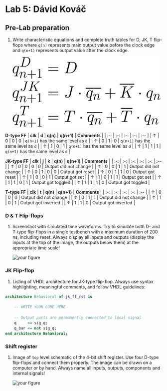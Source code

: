 # Lab 5: Dávid Kováč

## Pre-Lab preparation

1. Write characteristic equations and complete truth tables for D, JK, T flip-flops where `q(n)` represents main output value before the clock edge and `q(n+1)` represents output value after the clock edge.

   ![Characteristic equations](Images/eq_flip_flops.png)
<!--
https://editor.codecogs.com/
\begin{align*}
    q_{n+1}^D =&~D \\
    q_{n+1}^{JK} =&~J\cdot\overline{q_{n}} + \overline{K}\cdot q_{n}\\
    q_{n+1}^T =&~T\cdot\overline{q_{n}} + \overline{T}\cdot q_{n}\\
\end{align*}
-->

   **D-type FF**
   | **clk** | **d** | **q(n)** | **q(n+1)** | **Comments** |
   | :-: | :-: | :-: | :-: | :-- |
   | ↑ | 0 | 0 | 0 | `q(n+1)` has the same level as `d` |
   | ↑ | 0 | 1 | 0 | `q(n+1)` has the same level as `d` |
   | ↑ | 1 | 0 | 1 | `q(n+1)` has the same level as `d` |
   | ↑ | 1 | 1 | 1 | `q(n+1)` has the same level as `d` |

   **JK-type FF**
   | **clk** | **j** | **k** | **q(n)** | **q(n+1)** | **Comments** |
   | :-: | :-: | :-: | :-: | :-: | :-- |
   | ↑ | 0 | 0 | 0 | 0 | Output did not change |
   | ↑ | 0 | 0 | 1 | 1 | Output did not change |
   | ↑ | 0 | 1 | 0 | 0 | Output got reset |
   | ↑ | 0 | 1 | 1 | 0 | Output got reset  |
   | ↑ | 1 | 0 | 0 | 1 | Output got set  |
   | ↑ | 1 | 0 | 1 | 1 | Output got set  |
   | ↑ | 1 | 1 | 0 | 1 | Output got toggled |
   | ↑ | 1 | 1 | 1 | 0 | Output got toggled |

   **T-type FF**
   | **clk** | **t** | **q(n)** | **q(n+1)** | **Comments** |
   | :-: | :-: | :-: | :-: | :-- |
   | ↑ | 0 | 0 | 0 | Output did not change |
   | ↑ | 0 | 1 | 1 | Output did not change |
   | ↑ | 1 | 0 | 1 | Output got inverted |
   | ↑ | 1 | 1 | 0 | Output got inverted |

<a name="part1"></a>


### D & T Flip-flops

1. Screenshot with simulated time waveforms. Try to simulate both D- and T-type flip-flops in a single testbench with a maximum duration of 200 ns, including reset. Always display all inputs and outputs (display the inputs at the top of the image, the outputs below them) at the appropriate time scale!

   ![your figure]()

### JK Flip-flop

1. Listing of VHDL architecture for JK-type flip-flop. Always use syntax highlighting, meaningful comments, and follow VHDL guidelines:

```vhdl
architecture Behavioral of jk_ff_rst is

    -- WRITE YOUR CODE HERE

    -- Output ports are permanently connected to local signal
    q     <= sig_q;
    q_bar <= not sig_q;
end architecture Behavioral;
```

### Shift register

1. Image of `top` level schematic of the 4-bit shift register. Use four D-type flip-flops and connect them properly. The image can be drawn on a computer or by hand. Always name all inputs, outputs, components and internal signals!

   ![your figure]()